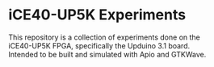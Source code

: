 # iCE40-UP5K Experiments
This repository is a collection of experiments done on the  
iCE40-UP5K FPGA, specifically the Upduino 3.1 board.  
Intended to be built and simulated with Apio and GTKWave.
